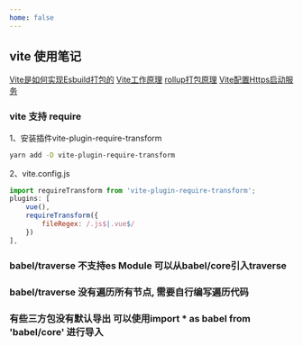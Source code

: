 ```yaml
---
home: false
---
```


## vite 使用笔记

[Vite是如何实现Esbuild打包的](https://segmentfault.com/a/1190000043980887)
[Vite工作原理](https://juejin.cn/post/7350936959059722280?utm_source=gold_browser_extension)
[rollup打包原理](https://www.baidu.com/link?url=qSPsxiW5_Rboe-4tNN26ObiF8LoQFgnyDX8zMl7HZHYClDlr1eq37JL-4hpDSab5WUqwB7iqfo8Y4VnKAtXBla&wd=&eqid=d2f2c99500896c100000000565e43fbb)
[Vite配置Https启动服务](https://blog.csdn.net/weixin_44786530/article/details/135893697)

### vite 支持 require

1、安装插件vite-plugin-require-transform
``` bash
yarn add -D vite-plugin-require-transform
```

2、vite.config.js
``` js
import requireTransform from 'vite-plugin-require-transform';
plugins: [
    vue(),
    requireTransform({
        fileRegex: /.js$|.vue$/
    })
],

```

### babel/traverse 不支持es Module 可以从babel/core引入traverse

### babel/traverse 没有遍历所有节点, 需要自行编写遍历代码

### 有些三方包没有默认导出 可以使用import * as babel from 'babel/core' 进行导入
